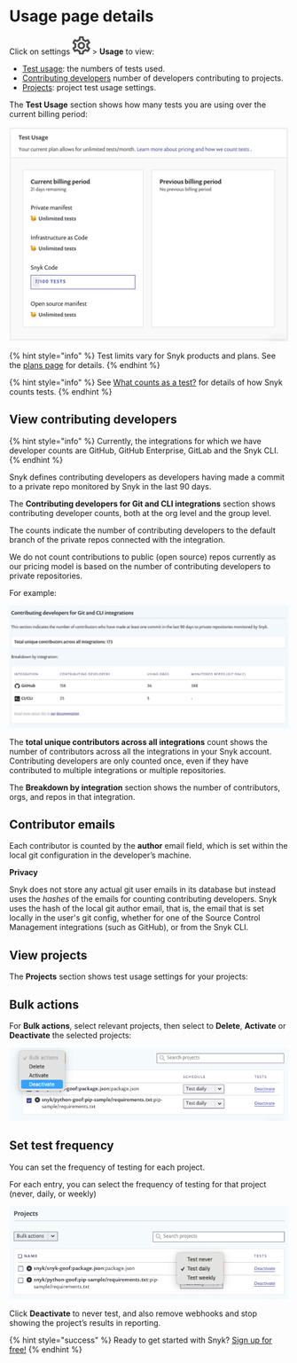 # Usage page details

Click on settings ![](../../.gitbook/assets/cog_icon.png) &gt; **Usage** to view:

* [Test usage](usage-page-details.md): the numbers of tests used.
* [Contributing developers](usage-page-details.md) number of developers contributing to projects.
* [Projects](usage-page-details.md): project test usage settings.

The **Test Usage** section shows how many tests you are using over the current billing period:

![](../../.gitbook/assets/test-usage.png)

{% hint style="info" %}
Test limits vary for Snyk products and plans. See the [plans page](https://snyk.io/plans/) for details.
{% endhint %}

{% hint style="info" %}
See [What counts as a test?](https://support.snyk.io/hc/en-us/articles/360000925418-What-counts-as-a-test-) for details of how Snyk counts tests.
{% endhint %}

## View contributing developers

{% hint style="info" %}
Currently, the integrations for which we have developer counts are GitHub, GitHub Enterprise, GitLab and the Snyk CLI.
{% endhint %}

Snyk defines contributing developers as developers having made a commit to a private repo monitored by Snyk in the last 90 days.

The **Contributing developers for Git and CLI integrations** section shows contributing developer counts, both at the org level and the group level.

The counts indicate the number of contributing developers to the default branch of the private repos connected with the integration.

We do not count contributions to public \(open source\) repos currently as our pricing model is based on the number of contributing developers to private repositories.

For example:

![](../../.gitbook/assets/image__10_.png)

The **total unique contributors across all integrations** count shows the number of contributors across all the integrations in your Snyk account. Contributing developers are only counted once, even if they have contributed to multiple integrations or multiple repositories.

The **Breakdown by integration** section shows the number of contributors, orgs, and repos in that integration.

## Contributor emails

Each contributor is counted by the **author** email field, which is set within the local git configuration in the developer’s machine.

**Privacy**

Snyk does not store any actual git user emails in its database but instead uses the _hashes_ of the emails for counting contributing developers. Snyk uses the hash of the local git author email, that is, the email that is set locally in the user's git config, whether for one of the Source Control Management integrations \(such as GitHub\), or from the Snyk CLI.

## View projects

The **Projects** section shows test usage settings for your projects:

## Bulk actions

For **Bulk actions**, select relevant projects, then select to **Delete**, **Activate** or **Deactivate** the selected projects:

![](../../.gitbook/assets/usage-projects-bulk-actions.png)

## Set test frequency

You can set the frequency of testing for each project.

For each entry, you can select the frequency of testing for that project \(never, daily, or weekly\)

![](../../.gitbook/assets/usage-projects-single.png)

Click **Deactivate** to never test, and also remove webhooks and stop showing the project’s results in reporting.

{% hint style="success" %}
Ready to get started with Snyk? [Sign up for free!](https://snyk.io/login?cta=sign-up&loc=footer&page=support_docs_page)
{% endhint %}

